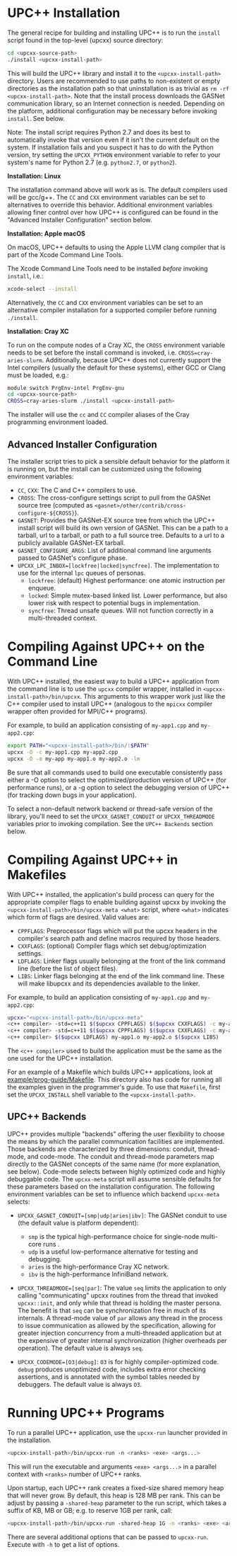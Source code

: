 # UPC\+\+ Installation #

The general recipe for building and installing UPC\+\+ is to run the `install`
script found in the top-level (upcxx) source directory:

```bash
cd <upcxx-source-path>
./install <upcxx-install-path>
```

This will build the UPC\+\+ library and install it to the `<upcxx-install-path>`
directory. Users are recommended to use paths to non-existent or empty
directories as the installation path so that uninstallation is as trivial as
`rm -rf <upcxx-install-path>`.  Note that the install process downloads the
GASNet communication library, so an Internet connection is needed. Depending on
the platform, additional configuration may be necessary before invoking
`install`. See below.

Note: The install script requires Python 2.7 and does its best to automatically
invoke that version even if it isn't the current default on the system. If
installation fails and you suspect it has to do with the Python version, try
setting the `UPCXX_PYTHON` environment variable to refer to your system's name
for Python 2.7 (e.g. `python2.7`, or `python2`).

**Installation: Linux**

The installation command above will work as is. The default compilers used will
be gcc/g++. The `CC` and `CXX` environment variables can be set to alternatives
to override this behavior. Additional environment variables allowing finer
control over how UPC\+\+ is configured can be found in the
"Advanced Installer Configuration" section below.

**Installation: Apple macOS**

On macOS, UPC++ defaults to using the Apple LLVM clang compiler that is part
of the Xcode Command Line Tools.

The Xcode Command Line Tools need to be installed *before* invoking `install`,
i.e.:

```bash
xcode-select --install
```

Alternatively, the `CC` and `CXX` environment variables can be set to an alternative
compiler installation for a supported compiler before running `./install`.

**Installation: Cray XC**

To run on the compute nodes of a Cray XC, the `CROSS` environment variable needs
to be set before the install command is invoked,
i.e. `CROSS=cray-aries-slurm`. Additionally, because UPC\+\+ does not currently
support the Intel compilers (usually the default for these systems), either GCC
or Clang must be loaded, e.g.:

```bash
module switch PrgEnv-intel PrgEnv-gnu
cd <upcxx-source-path>
CROSS=cray-aries-slurm ./install <upcxx-install-path>
```

The installer will use the `cc` and `CC` compiler aliases of the Cray
programming environment loaded.

## Advanced Installer Configuration ##

The installer script tries to pick a sensible default behavior for the platform
it is running on, but the install can be customized using the following
environment variables:

* `CC`, `CXX`: The C and C\+\+ compilers to use.
* `CROSS`: The cross-configure settings script to pull from the GASNet source
  tree (computed as `<gasnet>/other/contrib/cross-configure-${CROSS}`).
* `GASNET`: Provides the GASNet-EX source tree from which the UPC\+\+ install
  script will build its own version of GASNet. This can be a path to a tarball,
  url to a tarball, or path to a full source tree.  Defaults to a url to a
  publicly available GASNet-EX tarball.
* `GASNET_CONFIGURE_ARGS`: List of additional command line arguments passed to
  GASNet's configure phase.
* `UPCXX_LPC_INBOX=[lockfree|locked|syncfree]`. The implementation to use for
  the internal `lpc` queues of personas.
    * `lockfree`: (default) Highest performance: one atomic instruction per
       enqueue.
    * `locked`: Simple mutex-based linked list. Lower performance, but also
       lower risk with respect to potential bugs in implementation.
    * `syncfree`: Thread unsafe queues. Will not function correctly in a
      multi-threaded context.

# Compiling Against UPC\+\+ on the Command Line #

With UPC\+\+ installed, the easiest way to build a UPC++ application from the
command line is to use the `upcxx` compiler wrapper, installed in 
`<upcxx-install-path>/bin/upcxx`. This arguments to this wrapper work
just like the C++ compiler used to install UPC++ (analogous to the
`mpicxx` compiler wrapper often provided for MPI/C++ programs).

For example, to build an application consisting of `my-app1.cpp` and
`my-app2.cpp`:

```bash
export PATH="<upcxx-install-path>/bin/:$PATH"
upcxx -O -c my-app1.cpp my-app2.cpp
upcxx -O -o my-app my-app1.o my-app2.o -lm
```

Be sure that all commands used to build one executable consistently pass either
a -O option to select the optimized/production version of UPC++ (for
performance runs), or a -g option to select the debugging version of UPC++
(for tracking down bugs in your application).

To select a non-default network backend or thread-safe version of the library, 
you'll need to set the `UPCXX_GASNET_CONDUIT` or `UPCXX_THREADMODE` variables
prior to invoking compilation. See the `UPC++ Backends` section below.

# Compiling Against UPC\+\+ in Makefiles #

With UPC\+\+ installed, the application's build process can query for the
appropriate compiler flags to enable building against upcxx by invoking the
`<upcxx-install-path>/bin/upcxx-meta <what>` script, where `<what>` indicates
which form of flags are desired. Valid values are:

* `CPPFLAGS`: Preprocessor flags which will put the upcxx headers in the
  compiler's search path and define macros required by those headers.
* `CXXFLAGS`: (optional) Compiler flags which set debug/optimization settings.
* `LDFLAGS`: Linker flags usually belonging at the front of the link command
  line (before the list of object files).
* `LIBS`: Linker flags belonging at the end of the link command line. These
  will make libupcxx and its dependencies available to the linker.

For example, to build an application consisting of `my-app1.cpp` and
`my-app2.cpp`:

```bash
upcxx="<upcxx-install-path>/bin/upcxx-meta"
<c++ compiler> -std=c++11 $($upcxx CPPFLAGS) $($upcxx CXXFLAGS) -c my-app1.cpp
<c++ compiler> -std=c++11 $($upcxx CPPFLAGS) $($upcxx CXXFLAGS) -c my-app2.cpp
<c++ compiler> $($upcxx LDFLAGS) my-app1.o my-app2.o $($upcxx LIBS)
```

The `<c++ compiler>` used to build the application must be the same as the one
used for the UPC\+\+ installation.

For an example of a Makefile which builds UPC++ applications, look at
[example/prog-guide/Makefile](example/prog-guide/Makefile). This directory also
has code for running all the examples given in the programmer's guide. To use
that `Makefile`, first set the `UPCXX_INSTALL` shell variable to the
`<upcxx-install-path>`.

## UPC\+\+ Backends ##

UPC\+\+ provides multiple "backends" offering the user flexibility to choose the
means by which the parallel communication facilities are implemented. Those
backends are characterized by three dimensions: conduit, thread-mode, and
code-mode. The conduit and thread-mode parameters map directly to the GASNet
concepts of the same name (for more explanation, see below). Code-mode selects
between highly optimized code and highly debuggable code. The `upcxx-meta`
script will assume sensible defaults for these parameters based on the
installation configuration. The following environment variables can be set to
influence which backend `upcxx-meta` selects:

* `UPCXX_GASNET_CONDUIT=[smp|udp|aries|ibv]`: The GASNet conduit to use (the
  default value is platform dependent):
    * `smp` is the typical high-performance choice for single-node multi-core
      runs .
    * `udp` is a useful low-performance alternative for testing and debugging. 
    * `aries` is the high-performance Cray XC network.
    * `ibv` is the high-performance InfiniBand network.

* `UPCXX_THREADMODE=[seq|par]`: The value `seq` limits the application to only
  calling "communicating" upcxx routines from the thread that invoked
  `upcxx::init`, and only while that thread is holding the master persona. The
  benefit is that `seq` can be synchronization free in much of its internals. A
  thread-mode value of `par` allows any thread in the process to issue
  communication as allowed by the specification, allowing for greater injection
  concurrency from a multi-threaded application but at the expensive of greater
  internal synchronization (higher overheads per operation).  The default value
  is always `seq`.
  
* `UPCXX_CODEMODE=[O3|debug]`: `O3` is for highly compiler-optimized
  code. `debug` produces unoptimized code, includes extra error checking
  assertions, and is annotated with the symbol tables needed by debuggers. The
  default value is always `O3`.

# Running UPC\+\+ Programs #

To run a parallel UPC\+\+ application, use the `upcxx-run` launcher provided in
the installation.

```bash
<upcxx-install-path>/bin/upcxx-run -n <ranks> <exe> <args...>
```

This will run the executable and arguments `<exe> <args...>` in a parallel
context with `<ranks>` number of UPC\+\+ ranks.

Upon startup, each UPC\+\+ rank creates a fixed-size shared memory heap that will never grow. By
default, this heap is 128 MB per rank. This can be adjust by passing a `-shared-heap` parameter
to the run script, which takes a suffix of KB, MB or GB; e.g. to reserve 1GB per rank, call:

```bash
<upcxx-install-path>/bin/upcxx-run -shared-heap 1G -n <ranks> <exe> <args...>
```

There are several additional options that can be passed to `upcxx-run`. Execute with `-h` to get a
list of options. 
